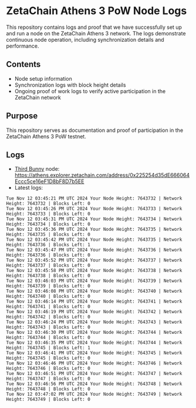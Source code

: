 # ZetaChain Athens 3 PoW Node Logs
This repository contains logs and proof that we have successfully set up and run a node on the ZetaChain Athens 3 network. The logs demonstrate continuous node operation, including synchronization details and performance.

## Contents
- Node setup information
- Synchronization logs with block height details
- Ongoing proof of work logs to verify active participation in the ZetaChain network

## Purpose
This repository serves as documentation and proof of participation in the ZetaChain Athens 3 PoW testnet.

## Logs

- [Third Bunny](https://thirdbunny.xyz/) node: https://athens.explorer.zetachain.com/address/0x225254d35dE666064Eccc5ce16eF1D8bF8D7b5EE
- Latest logs:
```
Tue Nov 12 03:45:21 PM UTC 2024 Your Node Height: 7643732 | Network Height: 7643732 | Blocks Left: 0
Tue Nov 12 03:45:26 PM UTC 2024 Your Node Height: 7643733 | Network Height: 7643733 | Blocks Left: 0
Tue Nov 12 03:45:31 PM UTC 2024 Your Node Height: 7643734 | Network Height: 7643734 | Blocks Left: 0
Tue Nov 12 03:45:36 PM UTC 2024 Your Node Height: 7643735 | Network Height: 7643735 | Blocks Left: 0
Tue Nov 12 03:45:42 PM UTC 2024 Your Node Height: 7643735 | Network Height: 7643736 | Blocks Left: 1
Tue Nov 12 03:45:47 PM UTC 2024 Your Node Height: 7643736 | Network Height: 7643736 | Blocks Left: 0
Tue Nov 12 03:45:52 PM UTC 2024 Your Node Height: 7643737 | Network Height: 7643737 | Blocks Left: 0
Tue Nov 12 03:45:58 PM UTC 2024 Your Node Height: 7643738 | Network Height: 7643738 | Blocks Left: 0
Tue Nov 12 03:46:03 PM UTC 2024 Your Node Height: 7643739 | Network Height: 7643739 | Blocks Left: 0
Tue Nov 12 03:46:08 PM UTC 2024 Your Node Height: 7643740 | Network Height: 7643740 | Blocks Left: 0
Tue Nov 12 03:46:14 PM UTC 2024 Your Node Height: 7643741 | Network Height: 7643741 | Blocks Left: 0
Tue Nov 12 03:46:19 PM UTC 2024 Your Node Height: 7643742 | Network Height: 7643742 | Blocks Left: 0
Tue Nov 12 03:46:24 PM UTC 2024 Your Node Height: 7643743 | Network Height: 7643743 | Blocks Left: 0
Tue Nov 12 03:46:30 PM UTC 2024 Your Node Height: 7643744 | Network Height: 7643744 | Blocks Left: 0
Tue Nov 12 03:46:35 PM UTC 2024 Your Node Height: 7643744 | Network Height: 7643745 | Blocks Left: 1
Tue Nov 12 03:46:41 PM UTC 2024 Your Node Height: 7643745 | Network Height: 7643745 | Blocks Left: 0
Tue Nov 12 03:46:46 PM UTC 2024 Your Node Height: 7643746 | Network Height: 7643746 | Blocks Left: 0
Tue Nov 12 03:46:51 PM UTC 2024 Your Node Height: 7643747 | Network Height: 7643747 | Blocks Left: 0
Tue Nov 12 03:46:56 PM UTC 2024 Your Node Height: 7643748 | Network Height: 7643748 | Blocks Left: 0
Tue Nov 12 03:47:02 PM UTC 2024 Your Node Height: 7643749 | Network Height: 7643749 | Blocks Left: 0
```
